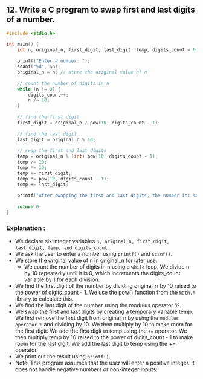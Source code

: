 ## 12.	Write a C program to swap first and last digits of a number.
```c
#include <stdio.h>

int main() {
    int n, original_n, first_digit, last_digit, temp, digits_count = 0;
    
    printf("Enter a number: ");
    scanf("%d", &n);
    original_n = n; // store the original value of n
    
    // count the number of digits in n
    while (n != 0) {
        digits_count++; 
        n /= 10;
    }
    
    // find the first digit
    first_digit = original_n / pow(10, digits_count - 1);
    
    // find the last digit
    last_digit = original_n % 10;
    
    // swap the first and last digits
    temp = original_n % (int) pow(10, digits_count - 1);
    temp /= 10;
    temp *= 10;
    temp += first_digit;
    temp *= pow(10, digits_count - 1);
    temp += last_digit;
    
    printf("After swapping the first and last digits, the number is: %d\n", temp);
    
    return 0;
}

```
### Explanation :
- We declare six integer variables `n, original_n, first_digit, last_digit, temp, and digits_count`.
- We ask the user to enter a number using `printf()` and `scanf()`.
- We store the original value of n in original_n for later use.
  - We count the number of digits in n using a `while` loop. We divide n by 10 repeatedly until it is 0, which increments the digits_count variable by 1 for each division.
- We find the first digit of the number by dividing original_n by 10 raised to the power of digits_count - 1. We use the pow() function from the `math.h` library to calculate this.
- We find the last digit of the number using the modulus operator %.
- We swap the first and last digits by creating a temporary variable temp. We first remove the first digit from original_n by using the `modulus operator %` and dividing by 10. We then multiply by 10 to make room for the first digit. We add the first digit to temp using the `+=` operator. We then multiply temp by 10 raised to the power of digits_count - 1 to make room for the last digit. We add the last digit to temp using the += operator.
- We print out the result using `printf()`.
- Note: This program assumes that the user will enter a positive integer. It does not handle negative numbers or non-integer inputs.